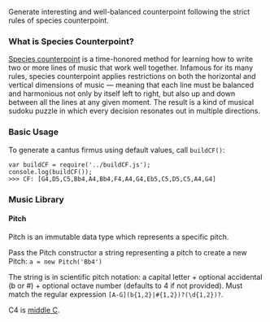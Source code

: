 Generate interesting and well-balanced counterpoint following the strict rules of species counterpoint.

### What is Species Counterpoint?
[Species counterpoint](http://en.wikipedia.org/wiki/Counterpoint#Species_counterpoint) is a time-honored method for learning how to write two or more lines of music that work well together. Infamous for its many rules, species counterpoint applies restrictions on both the horizontal and vertical dimensions of music — meaning that each line must be balanced and harmonious not only by itself left to right, but also up and down between all the lines at any given moment. The result is a kind of musical sudoku puzzle in which every decision resonates out in multiple directions.

### Basic Usage

To generate a cantus firmus using default values, call `buildCF()`:

```
var buildCF = require('../buildCF.js');
console.log(buildCF());
>>> CF: [G4,D5,C5,Bb4,A4,Bb4,F4,A4,G4,Eb5,C5,D5,C5,A4,G4]
```

### Music Library

#### Pitch
Pitch is an immutable data type which represents a specific pitch.

Pass the Pitch constructor a string representing a pitch to create a new Pitch:
`a = new Pitch('Bb4')`

The string is in scientific pitch notation: a capital letter + optional accidental (b or #) + optional octave number (defaults to 4 if not provided). Must match the regular expression `[A-G](b{1,2}|#{1,2})?(\d{1,2})?`.

C4 is [middle C](https://en.wikipedia.org/wiki/C_(musical_note)#Middle_C).

